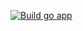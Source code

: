 
[![Build go app](https://github.com/Charlie-Root/npv/actions/workflows/build.yml/badge.svg)](https://github.com/Charlie-Root/npv/actions/workflows/build.yml)